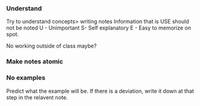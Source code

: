 ### Understand
Try to understand concepts> writing notes
Information that is USE should not be noted
U - Unimportant
S- Self explanatory
E - Easy to memorize on spot. 

No working outside of class maybe?

### Make notes atomic

### No examples
Predict what the example will be. If there is a deviation, write it down at that step in the relavent note. 